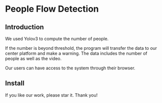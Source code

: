 # People Flow Detection

## Introduction

We used Yolov3 to compute the number of people. 

If the number is beyond threshold, the program will transfer the data to our center platform and make a warning. The data includes the number of people as well as the video.

Our users can have access to the system through their browser.

## Install



If you like our work, please star it. Thank you!
